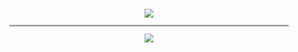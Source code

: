 <p align="center">
  <img src="https://media.giphy.com/media/SmaYvew52UlC9MmB6l/giphy.gif">
</p>

---

<p align="center">
  <img src="https://media.giphy.com/media/Fmcts17uRjaHKaNrfW/giphy.gif">
</p>
